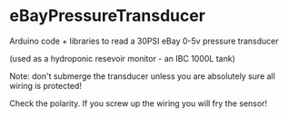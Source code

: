 # eBayPressureTransducer

Arduino code + libraries to read a 30PSI eBay 0-5v pressure transducer

(used as a hydroponic resevoir monitor - an IBC 1000L tank)

Note: don't submerge the transducer unless you are absolutely sure all wiring is protected!

Check the polarity. If you screw up the wiring you will fry the sensor!
